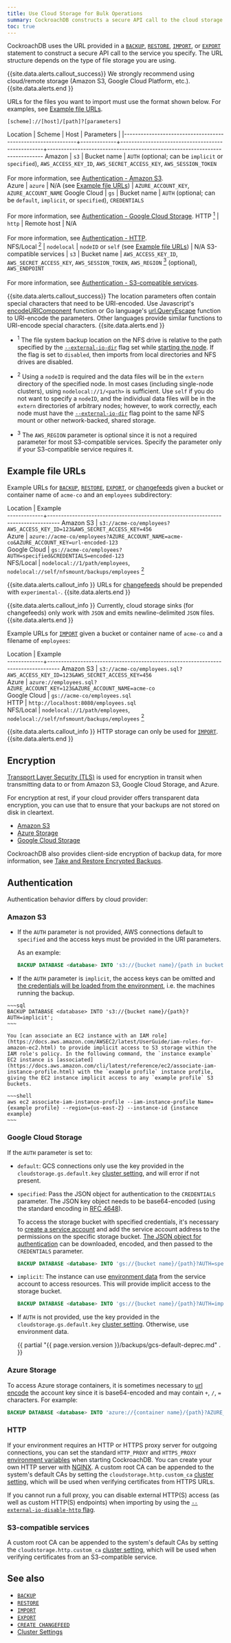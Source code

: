 ```yaml
---
title: Use Cloud Storage for Bulk Operations
summary: CockroachDB constructs a secure API call to the cloud storage specified in a URL passed to bulk operation statements.
toc: true
---
```


CockroachDB uses the URL provided in a [`BACKUP`](backup.html), [`RESTORE`](restore.html), [`IMPORT`](import.html), or [`EXPORT`](export.html) statement to construct a secure API call to the service you specify. The URL structure depends on the type of file storage you are using.

{{site.data.alerts.callout_success}}
We strongly recommend using cloud/remote storage (Amazon S3, Google Cloud Platform, etc.).
{{site.data.alerts.end }}

URLs for the files you want to import must use the format shown below. For examples, see [Example file URLs](#example-file-urls).

~~~
[scheme]://[host]/[path]?[parameters]
~~~

Location                                                    | Scheme      | Host                                             | Parameters                                                                 |
|-------------------------------------------------------------+-------------+--------------------------------------------------+----------------------------------------------------------------------------
Amazon                                                      | `s3`        | Bucket name                                      | `AUTH` (optional; can be `implicit` or `specified`), `AWS_ACCESS_KEY_ID`, `AWS_SECRET_ACCESS_KEY`, `AWS_SESSION_TOKEN` <br><br>For more information, see [Authentication - Amazon S3](#amazon-s3).                                
Azure                                                       | `azure`     | N/A (see [Example file URLs](#example-file-urls)) | `AZURE_ACCOUNT_KEY`, `AZURE_ACCOUNT_NAME`
Google Cloud           | `gs`        | Bucket name                                      | `AUTH` (optional; can be `default`, `implicit`, or `specified`), `CREDENTIALS` <br><br>For more information, see [Authentication - Google Cloud Storage](#google-cloud-storage).
HTTP&nbsp;[<sup>1</sup>](#considerations)                   | `http`      | Remote host                                      | N/A <br><br>For more information, see [Authentication - HTTP](#http).      
NFS/Local&nbsp;[<sup>2</sup>](#considerations)              | `nodelocal` | `nodeID` or `self` (see [Example file URLs](#example-file-urls)) | N/A
S3-compatible services | `s3`        | Bucket name                                      | `AWS_ACCESS_KEY_ID`, `AWS_SECRET_ACCESS_KEY`, `AWS_SESSION_TOKEN`, `AWS_REGION`&nbsp;[<sup>3</sup>](#considerations) (optional), `AWS_ENDPOINT` <br><br>For more information, see [Authentication - S3-compatible services](#s3-compatible-services).

{{site.data.alerts.callout_success}}
The location parameters often contain special characters that need to be URI-encoded. Use Javascript's [encodeURIComponent](https://developer.mozilla.org/en-US/docs/Web/JavaScript/Reference/Global_Objects/encodeURIComponent) function or Go language's [url.QueryEscape](https://golang.org/pkg/net/url/#QueryEscape) function to URI-encode the parameters. Other languages provide similar functions to URI-encode special characters.
{{site.data.alerts.end }}

<a name="considerations"></a>

- <sup>1</sup> The file system backup location on the NFS drive is relative to the path specified by the [`--external-io-dir`](cockroach-start.html#flags-external-io-dir) flag set while [starting the node](cockroach-start.html). If the flag is set to `disabled`, then imports from local directories and NFS drives are disabled.

- <sup>2</sup>   Using a `nodeID` is required and the data files will be in the `extern` directory of the specified node. In most cases (including single-node clusters), using `nodelocal://1/<path>` is sufficient. Use `self` if you do not want to specify a `nodeID`, and the individual data files will be in the `extern` directories of arbitrary nodes; however, to work correctly, each node must have the [`--external-io-dir`](cockroach-start.html#flags-external-io-dir) flag point to the same NFS mount or other network-backed, shared storage.

- <sup>3</sup> The `AWS_REGION` parameter is optional since it is not a required parameter for most S3-compatible services. Specify the parameter only if your S3-compatible service requires it.

## Example file URLs

Example URLs for [`BACKUP`](backup.html), [`RESTORE`](restore.html), [`EXPORT`](export.html), or [changefeeds](stream-data-out-of-cockroachdb-using-changefeeds.html) given a bucket or container name of `acme-co` and an `employees` subdirectory:

Location     | Example                                                                          
-------------+----------------------------------------------------------------------------------
Amazon S3    | `s3://acme-co/employees?AWS_ACCESS_KEY_ID=123&AWS_SECRET_ACCESS_KEY=456`     
Azure        | `azure://acme-co/employees?AZURE_ACCOUNT_NAME=acme-co&AZURE_ACCOUNT_KEY=url-encoded-123`         
Google Cloud | `gs://acme-co/employees?AUTH=specified&CREDENTIALS=encoded-123`                                                     
NFS/Local    | `nodelocal://1/path/employees`, `nodelocal://self/nfsmount/backups/employees`&nbsp;[<sup>2</sup>](#considerations)

{{site.data.alerts.callout_info }}
URLs for [changefeeds](stream-data-out-of-cockroachdb-using-changefeeds.html) should be prepended with `experimental-`.
{{site.data.alerts.end }}

{{site.data.alerts.callout_info }}
Currently, cloud storage sinks (for changefeeds) only work with `JSON` and emits newline-delimited `JSON` files.
{{site.data.alerts.end }}

Example URLs for [`IMPORT`](import.html) given a bucket or container name of `acme-co` and a filename of `employees`:

Location     | Example                                                                          
-------------+----------------------------------------------------------------------------------
Amazon S3    | `s3://acme-co/employees.sql?AWS_ACCESS_KEY_ID=123&AWS_SECRET_ACCESS_KEY=456`     
Azure        | `azure://employees.sql?AZURE_ACCOUNT_KEY=123&AZURE_ACCOUNT_NAME=acme-co`         
Google Cloud | `gs://acme-co/employees.sql`                                                     
HTTP         | `http://localhost:8080/employees.sql`                                            
NFS/Local    | `nodelocal://1/path/employees`, `nodelocal://self/nfsmount/backups/employees`&nbsp;[<sup>2</sup>](#considerations)

{{site.data.alerts.callout_info }}
HTTP storage can only be used for [`IMPORT`](import.html).
{{site.data.alerts.end }}

## Encryption

[Transport Layer Security (TLS)](https://en.wikipedia.org/wiki/Transport_Layer_Security) is used for encryption in transit when transmitting data to or from Amazon S3, Google Cloud Storage, and Azure.

For encryption at rest, if your cloud provider offers transparent data encryption, you can use that to ensure that your backups are not stored on disk in cleartext.

* [Amazon S3](https://docs.aws.amazon.com/AmazonS3/latest/userguide/serv-side-encryption.html)
* [Azure Storage](https://docs.microsoft.com/en-us/azure/storage/common/storage-service-encryption#about-azure-storage-encryption)
* [Google Cloud Storage](https://cloud.google.com/storage/docs/encryption)

CockroachDB also provides client-side encryption of backup data, for more information, see [Take and Restore Encrypted Backups](take-and-restore-encrypted-backups.html).

## Authentication

Authentication behavior differs by cloud provider:

### Amazon S3

  - If the `AUTH` parameter is not provided, AWS connections default to `specified` and the access keys must be provided in the URI parameters.

    As an example:

    ~~~sql
    BACKUP DATABASE <database> INTO 's3://{bucket name}/{path in bucket}/?AWS_ACCESS_KEY_ID={access key ID}&AWS_SECRET_ACCESS_KEY={secret access key}';
    ~~~

  -  If the `AUTH` parameter is `implicit`, the access keys can be omitted and [the credentials will be loaded from the environment](https://docs.aws.amazon.com/sdk-for-go/api/aws/session/), i.e. the machines running the backup.

    ~~~sql
    BACKUP DATABASE <database> INTO 's3://{bucket name}/{path}?AUTH=implicit';
    ~~~

    You [can associate an EC2 instance with an IAM role](https://docs.aws.amazon.com/AWSEC2/latest/UserGuide/iam-roles-for-amazon-ec2.html) to provide implicit access to S3 storage within the IAM role's policy. In the following command, the `instance example` EC2 instance is [associated](https://docs.aws.amazon.com/cli/latest/reference/ec2/associate-iam-instance-profile.html) with the `example profile` instance profile, giving the EC2 instance implicit access to any `example profile` S3 buckets.

    ~~~shell
    aws ec2 associate-iam-instance-profile --iam-instance-profile Name={example profile} --region={us-east-2} --instance-id {instance example}
    ~~~

### Google Cloud Storage

If the `AUTH` parameter is set to:

  - `default`: GCS connections only use the key provided in the `cloudstorage.gs.default.key` [cluster setting](cluster-settings.html), and will error if not present.
  - `specified`: Pass the JSON object for authentication to the `CREDENTIALS` parameter. The JSON key object needs to be base64-encoded (using the standard encoding in [RFC 4648](https://tools.ietf.org/html/rfc4648)).

    To access the storage bucket with specified credentials, it's necessary to [create a service account](https://cloud.google.com/iam/docs/creating-managing-service-accounts) and add the service account address to the permissions on the specific storage bucket. [The JSON object for authentication](https://cloud.google.com/iam/docs/creating-managing-service-account-keys#iam-service-account-keys-create-console) can be downloaded, encoded, and then passed to the `CREDENTIALS` parameter.

    ~~~sql
    BACKUP DATABASE <database> INTO 'gs://{bucket name}/{path}?AUTH=specified&CREDENTIALS={encoded key}';
    ~~~

  - `implicit`: The instance can use [environment data](https://cloud.google.com/docs/authentication/production#providing_credentials_to_your_application) from the service account to access resources. This will provide implicit access to the storage bucket.

    ~~~sql
    BACKUP DATABASE <database> INTO 'gs://{bucket name}/{path}?AUTH=implicit';
    ~~~

  - If `AUTH` is not provided, use the key provided in the `cloudstorage.gs.default.key` [cluster setting](cluster-settings.html). Otherwise, use environment data.

    {{ partial "{{ page.version.version }}/backups/gcs-default-deprec.md" . }}

### Azure Storage

To access Azure storage containers, it is sometimes necessary to [url encode](https://en.wikipedia.org/wiki/Percent-encoding) the account key since it is base64-encoded and may contain `+`, `/`, `=` characters. For example:

~~~sql
BACKUP DATABASE <database> INTO 'azure://{container name}/{path}?AZURE_ACCOUNT_NAME={account name}&AZURE_ACCOUNT_KEY={url-encoded key}';
~~~

### HTTP

If your environment requires an HTTP or HTTPS proxy server for outgoing connections, you can set the standard `HTTP_PROXY` and `HTTPS_PROXY` [environment variables](https://www.cockroachlabs.com/docs/stable/cockroach-commands.html#environment-variables) when starting CockroachDB. You can create your own HTTP server with [NGINX](use-a-local-file-server-for-bulk-operations.html). A custom root CA can be appended to the system's default CAs by setting the `cloudstorage.http.custom_ca` [cluster setting](cluster-settings.html), which will be used when verifying certificates from HTTPS URLs.

If you cannot run a full proxy, you can disable external HTTP(S) access (as well as custom HTTP(S) endpoints) when importing by using the [`--external-io-disable-http` flag](cockroach-start.html#flags-external-io-disable-http).

### S3-compatible services

A custom root CA can be appended to the system's default CAs by setting the `cloudstorage.http.custom_ca` [cluster setting](cluster-settings.html), which will be used when verifying certificates from an S3-compatible service.

## See also

- [`BACKUP`](backup.html)
- [`RESTORE`](restore.html)
- [`IMPORT`](import.html)
- [`EXPORT`](export.html)
- [`CREATE CHANGEFEED`](create-changefeed.html)
- [Cluster Settings](cluster-settings.html)
